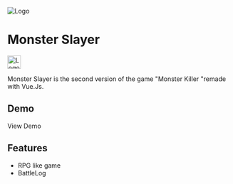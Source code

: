 
![Logo](https://i.ibb.co/4m0P1jZ/Captur-de-ecran-din-2024-03-04-la-20-40-36.png)


# Monster Slayer
<img src="https://upload.wikimedia.org/wikipedia/commons/9/95/Vue.js_Logo_2.svg" alt="Logo" width="30" >

Monster Slayer is the second version of the game "Monster Killer "remade with Vue.Js.


## Demo

<a src="https://monster-slayer-mb.netlify.app">View Demo</a>


## Features

- RPG like game
- BattleLog

